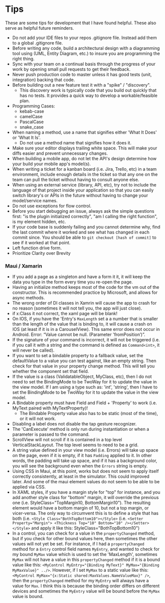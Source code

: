 # Tips

These are some tips for development that I have found helpful. These also serve as helpful future reminders.

- Do not add your IDE files to your repos .gitignore file. Instead add them to a global .gitignore file.
- Before writing any code, build a architectural design with a diagramming tool using (UML, Entity Diagram, etc.) to insure you are programming the right thing.
- Sync with your team on a continual basis through the progress of your work by opening small pull requests to get their feedback.
- Never push production code to master unless it has good tests (unit, integration) backing that code.
- Before building out a new feature test it with a "spike" / "discovery".
  - This discovery work is typically code that you build out quickly that has no tests. It provides a quick way to develop a workable/feasible plan.
- Programming Cases:
  - kebab-case
  - camelCase
  - PascalCase
  - snake_case
- When naming a method, use a name that signifies either 'What It Does' or 'What It Is'.
  - Do not use a method name that signifies how it does it.
- Make sure your editor displays trailing white space. This will make your diffs easier and prevent unnecessary changes.
- When building a mobile app, do not let the API's design determine how your build your mobile app's model(s).
- When writing a ticket for a kanban board (i.e. Jira, Trello, etc) in a team environment, include enough details in the ticket so that any one on the team can pull the ticket without having to consult anyone else.
- When using an external service (library, API, etc), try not to include the language of that project inside your application so that you can easily switch library's or APIs in the future without having to change your model/service names.
- Do not use exceptions for flow control.
- Before you start debugging an issue, always ask the simple questions first: "is the plugin initialized correctly", "am I calling the right function", is my element hidden, etc.
- If your code base is suddenly failing and you cannot determine why, find the last commit where it worked and see what has changed in each commit since. You should be able to `git checkout [hash of commit]` to see if it worked at that point.
- Left function drive form.
- Prioritize Clarity over Brevity

### Maui / Xamarin

- If you add a page as a singleton and have a form it it, it will keep the data you type in the form every time you re-open the page.
- Having an initialize method keeps most of the code for the vm out of the constructor. This is recommended practice by Microsoft, and allows for async methods.
- The wrong order of DI classes in Xamrin will cause the app to crash for no reason (sometimes it will not tell you, the app will just close).
- if x:Class it not correct, the xaml page will be blank!
- On IOS, if you have the 'Entry's `MaxLength` set a a number that is smaller than the length of the value that is binding to, it will cause a crash on IOS (at least if it is in a CarouselView). This same error does not occur in Android. Error: “Value cannot be null. (Parameter 'fromPosition’)”.
- If the signature of your command is incorrect, it will not be triggered (i.e. if you call it with a string and the command is defined as `Command<int>`, it will never be called).
- If you want to set a bindable property to a fallback value, set the defaultValue to a value you can test against, like an empty string. Then check for that value in your property change method. This will tell you whether the component set that field.
- If the value is a class (ValidatableObject, MyClass, etc), then I do not need to set the BindingMode to be TwoWay for it to update the value in the view model. If I am using a type such as: 'int', 'string', then I have to set the BindingMode to be TwoWay for it to update the value in the view model.
- A Bindable property must have Field and Field + 'Property' to work (i.e. MyText paired with MyTextProperty)!
  - The Bindable Property value also has to be static (most of the time), or it will not work.
- Disabling a label does not disable the tap gesture recognizer.
- The 'CanExecute' method is only run during instantiation or when a parameter is passed to the command.
- ScrollView will not scroll if it is contained in a top level VerticalStackLayout. The top level seems to need to be a grid.
- A string value defined in your view model (i.e. Errors) will take up space on the page, even if it is empty, if it has `Padding` applied to it. In other words, the padding will take up space, and if it has a background color, you will see the background even when the `Errors` string is empty.
- Using CSS in Maui, at this point, works but does not seem to apply itself correctly consistently, at least in the simulator. This could improved later. And some of the maui element values do not seem to be able to be applied via CSS.
- In XAML styles, if you have a margin style for "top" for instance, and you add another style class for "bottom" margin, it will override the previous one (i.e. StyleClass="TopMargin10, BottomMargin10"). The resulting element would have a bottom margin of 10, but not a top margin, or vicer-versa. The only way to circumvent this is to define a style that has both (i.e. `<Style Class="BothTopBottom10"></Style>` (i.e. `<Setter Property="Margin"> <Thickness Top="10" Bottom="10" /></Setter></Style>` and apply it like this: StyleClass="BothTopBottom10")
- In a control, you can check for a value in the `propertyChanged` method, but if you check for other bound values here, then sometimes the other values will not yet be set. For instance, if I had a `propertyChanged` method for a `Entry` control field names `MyEntry`, and wanted to check for my bound `MyMax` value which is used to set the 'MaxLength', sometimes `MyMax` will not have a value in this `propertyChanged` method if it is a bound value like this: `<MyControl MyEntry="{Binding MyText}" MyMax="{Binding MyMaxValue}" ../>`. However, if I set `MyMax` to a static value like this: `<MyControl MyMax="{x:Static shared:MaxValues.NameValueMax}" />`, then the `propertyChanged` method for my `MyEntry` will always have a value for `Max`. I think this is because the binding order differs on different devices and sometimes the `MyEntry` value will be bound before the `MyMax` value is bound.
